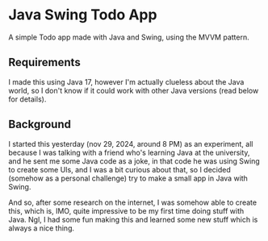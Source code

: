 # Java Swing Todo App

A simple Todo app made with Java and Swing, using the MVVM pattern.

## Requirements

I made this using Java 17, however I'm actually clueless about the Java world, so I don't know if it could work with other Java versions (read below for details).

## Background

I started this yesterday (nov 29, 2024, around 8 PM) as an experiment, all because I was talking with a friend who's learning Java at the university, and he sent me some Java code as a joke, in that code he was using Swing to create some UIs, and I was a bit curious about that, so I decided (somehow as a personal challenge) try to make a small app in Java with Swing.

And so, after some research on the internet, I was somehow able to create this, which is, IMO, quite impressive to be my first time doing stuff with Java. Ngl, I had some fun making this and learned some new stuff which is always a nice thing. 
